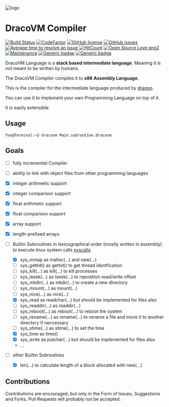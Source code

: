 ![logo](https://raw.githubusercontent.com/pointbazaar/dragon-lexer/master/img/dragon-logo.png)

# DracoVM Compiler

[![Build Status](https://travis-ci.org/pointbazaar/dracovm-compiler.svg?branch=master)](https://travis-ci.org/pointbazaar/dracovm-compiler)
[![CodeFactor](https://www.codefactor.io/repository/github/pointbazaar/dracovm-compiler/badge)](https://www.codefactor.io/repository/github/pointbazaar/dracovm-compiler)
[![GitHub license](https://img.shields.io/github/license/pointbazaar/dracovm-compiler.svg)](https://github.com/pointbazaar/dracovm-compiler/blob/master/LICENSE)
[![GitHub issues](https://img.shields.io/github/issues/pointbazaar/dracovm-compiler.svg)](https://GitHub.com/pointbazaar/dracovm-compiler/issues/)
[![Average time to resolve an issue](http://isitmaintained.com/badge/resolution/pointbazaar/dracovm-compiler.svg)](http://isitmaintained.com/project/pointbazaar/dracovm-compiler "Average time to resolve an issue")
[![HitCount](http://hits.dwyl.io/pointbazaar/dracovm-compiler.svg)](http://hits.dwyl.io/pointbazaar/dracovm-compiler)
[![Open Source Love png2](https://badges.frapsoft.com/os/v2/open-source.png?v=103)](https://github.com/ellerbrock/open-source-badges/)
[![Maintenance](https://img.shields.io/badge/Maintained%3F-yes-green.svg)](https://GitHub.com/pointbazaar/dracovm-compiler/graphs/commit-activity)
[![Generic badge](https://img.shields.io/badge/emits-x86-gray.svg)](https://shields.io/)
[![Generic badge](https://img.shields.io/badge/Batteries-included-green.svg)](https://shields.io/)

DracoVM Language is a **stack based intermediate language**. Meaning it is not meant to be written by humans.

The DracoVM Compiler compiles it to  **x86 Assembly Language**.

This is the compiler for the intermediate language produced by [dragon](https://github.com/pointbazaar/dragon/).

You can use it to implement your own Programming Language on top of it.

It is easily extensible. 

## Usage

```console
You@Terminal:~$ dracovm Main.subroutine.dracovm
```

## Goals

- [ ] fully incremental Compiler
- [ ] ability to link with object files from other programming languages

- [x] integer arithmetic support
- [x] integer comparison support

- [x] float arithmetic support
- [x] float comparison support

- [x] array support
- [x] length-prefixed arrays

- [ ] Builtin Subroutines in lexicographical order (mostly written in assembly) to execute linux system calls [syscalls](http://man7.org/linux/man-pages/man2/syscalls.2.html)
  - [x] sys_mmap as malloc(...) and new(...)
  - [ ] sys_gettid() as gettid() to get thread identfication
  - [ ] sys_kill(...) as kill(...) to kill processes
  - [ ] sys_lseek(...) as lseek(...) to reposition read/write offset
  - [ ] sys_mkdir(...) as mkdir(...) to create a new directory
  - [ ] sys_mount(...) as mount(...) 
  - [ ] sys_nice(...) as nice(...)
  - [x] sys_read as readchar(...) but should be implemented for files also
  - [ ] sys_readdir(...) as readdir(...)
  - [ ] sys_reboot(...) as reboot(...) to reboot the system
  - [ ] sys_rename(...) as rename(...) to rename a file and move it to another directory if neccessary
  - [ ] sys_stime(...) as stime(...) to set the time
  - [x] sys_time as time()
  - [x] sys_write as putchar(...) but should be implemented for files also
  - ...

- [ ] other Builtin Subroutines
  - [x] len(...) to calculate length of a block allocated with new(...)
## Contributions

Contributions are encouraged, but only in the Form of Issues, Suggestions and Forks. Pull Requests will probably not be accepted.
